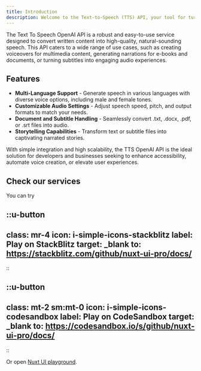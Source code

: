 ```yaml
---
title: Introduction
description: Welcome to the Text-to-Speech (TTS) API, your tool for turning text, documents, and subtitles into lifelike speech.
---
```


The Text To Speech OpenAI API is a robust and easy-to-use service designed to convert written content into high-quality, natural-sounding speech. This API caters to a wide range of use cases, such as creating voiceovers for multimedia content, generating narrations for e-books and documents, or turning subtitles into engaging audio experiences.

## Features

- **Multi-Language Support** - Generate speech in various languages with diverse voice options, including male and female tones.
- **Customizable Audio Settings** - Adjust speech speed, pitch, and output formats to match your needs.
- **Document and Subtitle Handling** - Seamlessly convert .txt, .docx, .pdf, or .srt files into audio.
- **Storytelling Capabilities** - Transform text or subtitle files into captivating narrated stories.

With simple integration and high scalability, the TTS OpenAI API is the ideal solution for developers and businesses seeking to enhance accessibility, automate voice creation, or elevate user experiences.

## Check our services

You can try 

::u-button
---
class: mr-4
icon: i-simple-icons-stackblitz
label: Play on StackBlitz
target: _blank
to: https://stackblitz.com/github/nuxt-ui-pro/docs/
---
::

::u-button
---
class: mt-2 sm:mt-0
icon: i-simple-icons-codesandbox
label: Play on CodeSandbox
target: _blank
to: https://codesandbox.io/s/github/nuxt-ui-pro/docs/
---
::

Or open [Nuxt UI playground](https://ui.nuxt.com/playground).
